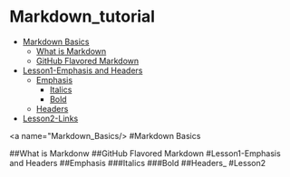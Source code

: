 # Markdown_tutorial

* [Markdown Basics](#Markdown_Basics)
    * [What is Markdown](#What_is_Markdown)
    * [GitHub Flavored Markdown](#Github_Flavored_Markdown)
* [Lesson1-Emphasis and Headers](#Lesson1)
    * [Emphasis](#Emphasis_)
        * [Italics](#Italics_)
        * [Bold](#Bold_)
    * [Headers](#Headers_)
* [Lesson2-Links](#Lesson2)

<a name="Markdown_Basics/>
#Markdown Basics

<a name="What_is_Markdown"/>
##What is Markdonw

<a name="Github_Flavored_Markdown"/>
##GitHub Flavored Markdown

<a name="Lesson1"/>
#Lesson1-Emphasis and Headers

<a name="Emphasis_"/>
##Emphasis

<a name="Italics_"/>
###Italics

<a name="Bold_"/>
###Bold

<a name="Headers_"/>
##Headers_

<a name="Lesson2"/>
#Lesson2
